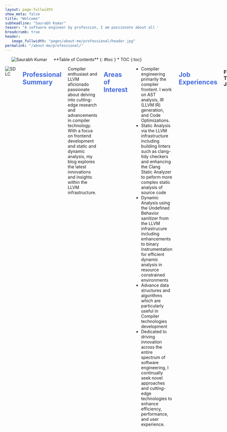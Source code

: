 ```yaml
---
layout: page-fullwidth
show_meta: false
title: "Welcome"
subheadline: "Saurabh Kumar"
teaser: "A software engineer by profession, I am passionate about all things engineering. I enjoy conceptualizing, designing, building, and improvising products. I thrive on the collective exploration and exchange of ideas, enthusiastically fostering collaborative dialogue on intricate technical subjects"
breadcrumb: true
header:
   image_fullwidth: "pages/about-me/professional/header.jpg"
permalink: "/about-me/professional/"
---
```

<link rel="stylesheet" href="https://cdnjs.cloudflare.com/ajax/libs/font-awesome/4.7.0/css/font-awesome.min.css">
<style>
        h2{
            color:royalblue;
        }
        h4{
            color:teal;
        }
</style>

<div class="row">
<div class="medium-4 medium-push-8 columns" markdown="1">
<br>
<div class="border-dotted radius b30">
		<img src="{{ site.urlimg }}profile_pic.jpeg" alt="Saurabh Kumar">
</div>
<div class="panel radius" markdown="1">
**Table of Contents**
{: #toc }
*  TOC
{:toc}
</div>
</div><!-- /.medium-4.columns -->

<div class="medium-8 medium-pull-4 columns" markdown="1">

![SDLC]({{site.urlimg}}pages\about-me\professional\sdlc.png)


## Professional Summary <i class="fa fa-user fa-1x"></i>
Compiler enthusiast and LLVM aficionado passionate about delving into cutting-edge research and advancements in compiler technology. With a focus on frontend development and static and dynamic analysis, my blog explores the latest innovations and insights within the LLVM infrastructure. 


## Areas of Interest <i class="fa fa-laptop fa-1x"></i>
- Compiler engineering primarily the compiler frontent. I work on AST analysis, IR (LLVM IR) generation, and Code Optimizations.
- Static Analysis via the LLVM infrastructure including building linters such as clang-tidy checkers and enhancing the Clang Static Analyzer to peform more complex static analysis of source code
- Dynamic Analysis using the Undefined Behavior sanitizer from the LLVM infrastrucure including enhancements to binary instrumentation for efficient dynamic analysis in resource constrained environments
- Advance data structures and algorithms which are particularly useful in Compiler technologies development
- Dedicated to driving innovation across the entire spectrum of software engineering, I continually seek novel approaches and cutting-edge technologies to enhance efficiency, performance, and user experience.


## Job Experiences <i class="fa fa-building fa-1x"></i>
### FULL TIME JOBS
#### Senior Software Engineer @ Cisco Systems
- __Date:__ December, 2021 - Present
- __Location:__ San Jose, California, USA
- __Company Website:__ [www.cisco.com](http://www.cisco.com){:target="_blank"}
- __AREAS OF WORK:__
  + Compiler frontend enhancements, supporting language constructs for LLVM IR and Codegen. 
  + Compiler optimizations via LLVM IR Passes and other techniques
  + Conceptualizing tools and practices to reduce turnaround time for identifying, debugging and triaging software crashes, primarily due to invalid memory access
  + Integration, support and enhancement of CodeChecker to speed up code analysis and enhance the debugging experience 


#### Compiler Developer @ Ericsson Inc.
- __Date:__ July, 2019 - December, 2021
- __Location:__ Austin, Texas, USA
- __Company Website:__ [www.ericsson.com](http://www.ericsson.com){:target="_blank"}
- __AREAS OF WORK:__
  + Development & extension of Undefined Behavior Sanitizer from LLVM to support full runtime dynamic analysis in memory constrained embedded environments within the 5G domain
  + clang-tidy based static analysis checker conceptualizations and development to automatically identify and fix bug prone C code in DSP C firmware
  + Infrastructure development and feature extensions for integration of CodeChecker to facilitate static and dynamic analysis of entire C source code at Ericsson
  + Clang static analyzer compatibility enhancements to enable symbolic execution of C source code at Ericsson
  + Cross team deployment of a tool created to automatically format C source code according to coding guidelines resulting in significant reduction of customer issues due to incorrect programming practices
  

#### Lead Member of Technical Staff (R&D) @ Mentor, A Siemens Business
- __Date:__ August, 2013 - April, 2017
- __Location:__ Noida, India
- __Company Website:__ [www.mentor.com](http://www.mentor.com){:target="_blank"}
- __AREAS OF WORK:__
  + Conceptualization, Design, Development, Test Strategy and Delivery of tools and software such as Compiler Support & Features, Compiler Driver and other compiler infrastructure within the EDA domain.
  + Lead developer and owner of the complete compiler driver for the FPGA prototyping system. Development of strategies to reduce turnaround time via parallelization and multiprocessing, creating future roadmaps and enhancing software via innovative ways to improve customer satisfaction
  + UPF (power specification language) support in compiler frontend of FPGA prototyping
  + Code optimization operating on netlist via dead logic elimination & other strategies
  + Feature plans proposal, creation of future roadmaps & specification documents for compiler software via effecient collaboration with multiple teams
  + VHDL-2008 complete support in the compiler frontend of Questa Visualizer debugger to facilitate advanced verification environment and reduce overall verification time
  + Encryption mechanism support in the VHDL compiler as per IEEE-1735 standards for IP protection
  + Mentoring and grooming junior engineers, assigning tasks, code reviews, guiding interns, ideas for improving team efficiency and proposing changes to enhace development efficiency


#### Member of Technical Staff @ NetApp Inc.
- __Date:__ July, 2012 - July, 2013
- __Location:__ Bengaluru, India
- __Company Website:__ [www.netapp.com](http://www.netapp.com){:target="_blank"}
- __AREAS OF WORK:__
  + Backend development of SANtricity, an enterprise storage array management software. Worked on several features including storage array discovery and support bundle collection features
  + SDK feature implementations for OEM partners including features such as volume management, firmware inventory and storage array discovery features

### INTERNSHIPS
#### Software Engineering Intern @ NetApp Inc.
- __Date:__ May, 2011 - July, 2011
- __Location:__ Bengaluru, India
- __Company Website:__ [www.netapp.com](http://www.netapp.com){:target="_blank"}
- __AREAS OF WORK:__
  + Created a tool using Python to validate the integrity of fingerprint database and was used to identify potential metadata corruption that could lead to data loss during deduplication. Successfully delivered the project which garnered me a full time offer from NetApp

#### Software Engineering Intern @ Infogile Technologies
- __Date:__ May, 2010 - July, 2010
- __Location:__ Gurugram, India
- __Former Company Website:__ [www.infogile.com](http://www.infogile.com){:target="_blank"}
- __AREAS OF WORK:__
  + Built and tested J2ME mobile application by implementing functionalities for buffering and streaming media, XML parser, live feeds and Facebook integration using KXML and Facebook mobile API

### PART TIME JOBS
#### Graduate Assistant @ Texas A&M University
- __Date:__ August, 2017 - May, 2018
- __Location:__ College Station, Texas, USA
- __University Website:__ [www.tamu.edu](http://www.tamu.edu){:target="_blank"}
- __AREAS OF WORK:__
  + Development of an auto-grading software to automate the grading of C++ programming assignments via static parsing of code as well as dynamic execution according to scoring rubrics for Department of Computer Science, Texas A&M University
  + Supervision of over 200 students during C++ programming labs, teaching C++ programming language constructs, solving issues and clearing doubts. Holding Teaching Assistant hours for students to solve doubts and teach programming concepts in a 1:1 setting


